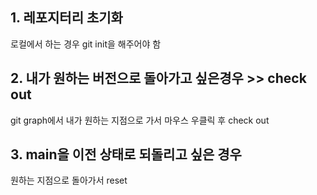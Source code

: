 ## 1. 레포지터리 초기화
로컬에서 하는 경우 git init을 해주어야 함

## 2. 내가 원하는 버전으로 돌아가고 싶은경우 >> check out
git graph에서 내가 원하는 지점으로 가서 마우스 우클릭 후 check out 

## 3. main을 이전 상태로 되돌리고 싶은 경우
원하는 지점으로 돌아가서 reset